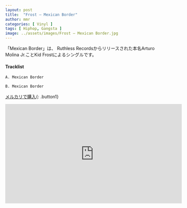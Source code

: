 ```yaml
---
layout: post
title:  "Frost – Mexican Border"
author: mmr
categories: [ Vinyl ]
tags: [ Hiphop, Gangsta ]
image: ../assets/images/Frost – Mexican Border.jpg
---
```


「Mexican Border」は、
Ruthless Recordsからリリースされた本名Arturo Molina Jr.ことKid Frostによるシングルです。

#### Tracklist
```md
A. Mexican Border

B. Mexican Border
```

[メルカリで購入](https://jp.mercari.com/item/m68816286436?afid=6142608987){: .button1}

<iframe width="560" height="315" src="https://www.youtube.com/embed/gPwdNNanXLE?si=SNcC5FG_lTmdItdO" title="YouTube video player" frameborder="0" allow="accelerometer; autoplay; clipboard-write; encrypted-media; gyroscope; picture-in-picture; web-share" referrerpolicy="strict-origin-when-cross-origin" allowfullscreen></iframe>